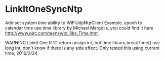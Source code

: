 # LinkItOneSyncNtp
Add set system time ability to WiFiUdpNtpClient Example.
epoch to calendar time use time library by Michael Margolis, you could find it here http://www.pjrc.com/teensy/td_libs_Time.html

WARNING
LinkIt One RTC return unsign int, but time library breakTime() use long int, don't know if there is any side effect. Only tested this using current time, 2016/2/24.
